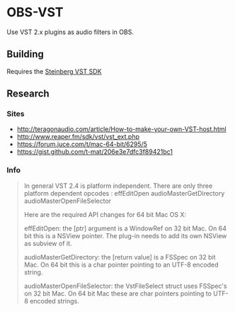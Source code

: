 # OBS-VST
Use VST 2.x plugins as audio filters in OBS.

## Building
Requires the [Steinberg VST SDK](http://www.steinberg.net/en/company/3rd_party_developer.html)

## Research
### Sites
*  http://teragonaudio.com/article/How-to-make-your-own-VST-host.html
*  http://www.reaper.fm/sdk/vst/vst_ext.php
*  https://forum.juce.com/t/mac-64-bit/6295/5
*  https://gist.github.com/t-mat/206e3e7dfc3f89421bc1

### Info
> In general VST 2.4 is platform independent. There are only three platform
  dependent opcodes :
  effEditOpen
  audioMasterGetDirectory
  audioMasterOpenFileSelector
> 
> Here are the required API changes for 64 bit Mac OS X:
>
> effEditOpen:
  the [ptr] argument is a WindowRef on 32 bit Mac.
  On 64 bit this is a NSView pointer. The plug-in needs to add its own NSView as
  subview of it.
>
> audioMasterGetDirectory:
  the [return value] is a FSSpec on 32 bit Mac.
  On 64 bit this is a char pointer pointing to an UTF-8 encoded string.
>
> audioMasterOpenFileSelector:
  the VstFileSelect struct uses FSSpec's on 32 bit Mac.
  On 64 bit Mac these are char pointers pointing to UTF-8 encoded strings.
